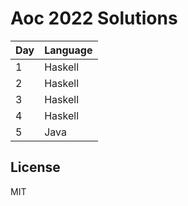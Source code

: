 # Aoc 2022 Solutions

| Day | Language |
| --- | -------- |
| 1   | Haskell  | 
| 2   | Haskell  |
| 3   | Haskell  |
| 4   | Haskell  |
| 5   | Java     |

## License
MIT
